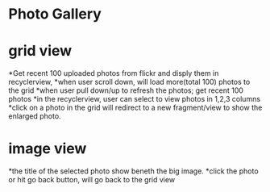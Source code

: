 # Photo Gallery

# grid view
*Get recent 100 uploaded photos from flickr and disply them in recyclerview,
*when user scroll down, will load more(total 100) photos to the grid
*when user pull down/up to refresh the photos; get recent 100 photos 
*in the recyclerview, user can select to view photos in 1,2,3 columns
*click on a photo in the grid will redirect to a new fragment/view to show the enlarged photo.

# image view
*the title of the selected photo show beneth the big image.
*click the photo or hit go back button, will go back to the grid view
